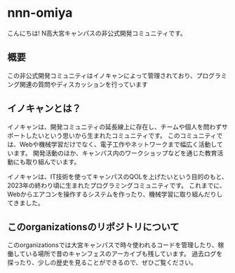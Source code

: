 # nnn-omiya

こんにちは! N高大宮キャンパスの非公式開発コミュニティです。

## 概要

この非公式開発コミュニティはイノキャンによって管理されており、プログラミング関連の質問やディスカッションを行っています

## イノキャンとは？

イノキャンは、開発コミュニティの延長線上に存在し、チームや個人を問わずサポートしたいという思いから生まれたコミュニティです。
このコミュニティでは、Webや機械学習だけでなく、電子工作やネットワークまで幅広く活動しています。
開発活動のほか、キャンパス内のワークショップなどを通じた教育活動にも取り組んでいます。

イノキャンは、IT技術を使ってキャンパスのQOLを上げたいという目的のもと、2023年の終わり頃に生まれたプログラミングコミュニティです。
これまでに、Webからエアコンを操作するシステムを作ったり、機械学習に取り組んだりしてきました。

## このorganizationsのリポジトリについて

このorganizationsでは大宮キャンパスで時々使われるコードを管理したり、稼働している場所で昔のキャンフェスのアーカイブも残しています。
過去ログを探ったり、少しの歴史を見ることができるので、ぜひご覧ください。
